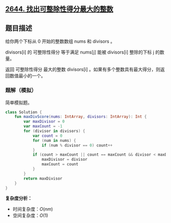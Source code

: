 ## [2644. 找出可整除性得分最大的整数](https://leetcode.cn/problems/find-the-maximum-divisibility-score/)

## 题目描述

给你两个下标从 0 开始的整数数组 nums 和 divisors 。

divisors[i] 的 可整除性得分 等于满足 nums[j] 能被 divisors[i] 整除的下标 j 的数量。

返回 可整除性得分 最大的整数 divisors[i] 。如果有多个整数具有最大得分，则返回数值最小的一个。

### 题解（模拟）

简单模拟题。

```kotlin
class Solution {
    fun maxDivScore(nums: IntArray, divisors: IntArray): Int {
        var maxDivisor = 0
        var maxCount = -1
        for (divisor in divisors) {
            var count = 0
            for (num in nums) {
                if (num % divisor == 0) count++
            }
            if (count > maxCount || count == maxCount && divisor < maxDivisor) {
                maxDivisor = divisor
                maxCount = count
            }
        }
        return maxDivisor
    }
}
```

**复杂度分析：**

- 时间复杂度：$O(nm)$
- 空间复杂度：$O(1)$
